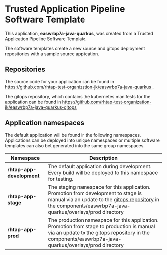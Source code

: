 # Trusted Application Pipeline Software Template

This application, **easwrbp7a-java-quarkus**, was created from a Trusted Application Pipeline Software Template.

The software templates create a new source and gitops deployment repositories with a sample source application. 

## Repositories

The source code for your application can be found in [https://github.com/rhtap-test-organization-jk/easwrbp7a-java-quarkus ](https://github.com/rhtap-test-organization-jk/easwrbp7a-java-quarkus ).
 
The gitops repository, which contains the kubernetes manifests for the application can be found in 
[https://github.com/rhtap-test-organization-jk/easwrbp7a-java-quarkus-gitops ](https://github.com/rhtap-test-organization-jk/easwrbp7a-java-quarkus-gitops ) 

## Application namespaces 

The default application will be found in the following namespaces. Applications can be deployed into unique namespaces or multiple software templates can also bet generated into the same group namespaces.  

|  Namespace   |  Description   |  
| -------- | -------- |   
| **rhtap-app-development** | The default application during development. Every build will be deployed to this namespace for testing. | 
| **rhtap-app-stage** | The staging namespace for this application. Promotion from development to stage is manual via an update to the [gitops repository](https://github.com/rhtap-test-organization-jk/easwrbp7a-java-quarkus-gitops ) in the components/easwrbp7a-java-quarkus/overlays/prod directory |  
| **rhtap-app-prod** | The production namespace for this application. Promotion from stage to production is manual via an update to the [gitops repository](https://github.com/rhtap-test-organization-jk/easwrbp7a-java-quarkus-gitops ) in the components/easwrbp7a-java-quarkus/overlays/prod directory | 
